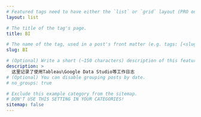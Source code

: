 ```yaml
---
# Featured tags need to have either the `list` or `grid` layout (PRO only).
layout: list

# The title of the tag's page.
title: BI

# The name of the tag, used in a post's front matter (e.g. tags: [<slug>]).
slug: BI

# (Optional) Write a short (~150 characters) description of this featured tag.
description: >
  这里记录了使用Tableau\Google Data Studio等工作日志
# (Optional) You can disable grouping posts by date.
# no_groups: true

# Exclude this example category from the sitemap.
# DON'T USE THIS SETTING IN YOUR CATEGORIES!
sitemap: false
---
```

